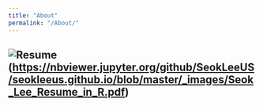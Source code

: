 ```yaml
---
title: "About"
permalink: "/About/"
---
```



## ![Resume](https://nbviewer.jupyter.org/github/SeokLeeUS/seokleeus.github.io/blob/master/_images/Resume_Seok%20Lee.jpg)(https://nbviewer.jupyter.org/github/SeokLeeUS/seokleeus.github.io/blob/master/_images/Seok_Lee_Resume_in_R.pdf)

